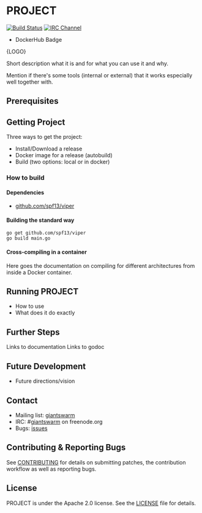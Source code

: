 # PROJECT

[![Build Status](https://api.travis-ci.org/giantswarm/example-opensource-repo.svg)](https://travis-ci.org/giantswarm/example-opensource-repo)
[![IRC Channel](https://img.shields.io/badge/irc-%23giantswarm-lightgrey.svg)](https://kiwiirc.com/client/irc.freenode.net/#giantswarm)
- DockerHub Badge

{LOGO}

Short description what it is and for what you can use it and why.

Mention if there's some tools (internal or external) that it works especially well together with.

## Prerequisites

## Getting Project

Three ways to get the project:

- Install/Download a release
- Docker image for a release (autobuild)
- Build (two options: local or in docker)

### How to build

#### Dependencies

- [github.com/spf13/viper](https://github.com/spf13/viper)

#### Building the standard way

```
go get github.com/spf13/viper
go build main.go
```

#### Cross-compiling in a container

Here goes the documentation on compiling for different architectures from inside a Docker container.

## Running PROJECT

- How to use
- What does it do exactly

## Further Steps

Links to documentation
Links to godoc

## Future Development

- Future directions/vision

## Contact

- Mailing list: [giantswarm](https://groups.google.com/forum/!forum/giantswarm)
- IRC: #[giantswarm](irc://irc.freenode.org:6667/#giantswarm) on freenode.org
- Bugs: [issues](https://github.com/giantswarm/PROJECT/issues)

## Contributing & Reporting Bugs

See [CONTRIBUTING](CONTRIBUTING.md) for details on submitting patches, the contribution workflow as well as reporting bugs.

## License

PROJECT is under the Apache 2.0 license. See the [LICENSE](LICENSE) file for details.
